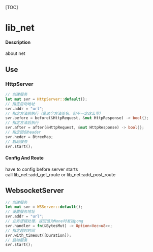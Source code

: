 [TOC]
# lib_net

#### Description
about net


## Use  

### HttpServer  

```rust
// 创建服务
let mut svr = HttpServer::default();
// 指定启动地址
svr.addr = "url";
// 指定方法前执行（是这个方法签名，但不一定这么写）
svr.before = before(&HttpRequest, &mut HttpResponse) -> bool{};
// 指定方法后执行
svr.after = after(&HttpRequest, &mut HttpResponse) -> bool{};
// 指定回包header
svr.heder = BtreeMap;
// 启动服务
svr.start();
```
#### Config And Route  
have to config before server starts  
call lib_net::add_get_route or lib_net::add_post_route  


## WebsocketServer  
```rust
// 创建服务
let mut svr = WSServer::default();
// 设置服务地址
svr.addr = "url";
// 业务逻辑处理，返回值为None时发送pong
svr.handler = fn(&BytesMut) -> Option<Vec<u8>>;
// 指定超时时间
svr.with_timeout([Duration]);
// 启动服务
svr.start();
```
